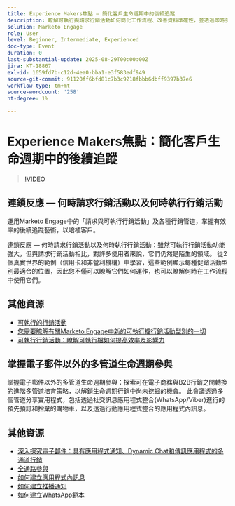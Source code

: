 ```yaml
---
title: Experience Makers焦點 — 簡化客戶生命週期中的後續追蹤
description: 瞭解可執行與請求行銷活動如何簡化工作流程、改善資料準確性，並透過即時多管道策略提升參與度。
solution: Marketo Engage
role: User
level: Beginner, Intermediate, Experienced
doc-type: Event
duration: 0
last-substantial-update: 2025-08-29T00:00:00Z
jira: KT-18867
exl-id: 1659fd7b-c12d-4ea0-bba1-e3f583edf949
source-git-commit: 91120ff6bfd81c7b3c9218fbbb6dbff9397b37e6
workflow-type: tm+mt
source-wordcount: '258'
ht-degree: 1%

---
```


# Experience Makers焦點：簡化客戶生命週期中的後續追蹤

>[!VIDEO](https://video.tv.adobe.com/v/3471390/?learn=on&enablevpops)

## 連鎖反應 — 何時請求行銷活動以及何時執行行銷活動

運用Marketo Engage中的「請求與可執行行銷活動」及各種行銷管道，掌握有效率的後續追蹤藝術，以培植客戶。

連鎖反應 — 何時請求行銷活動以及何時執行行銷活動：雖然可執行行銷活動功能強大，但與請求行銷活動相比，對許多使用者來說，它們仍然是陌生的領域。 從2個真實世界的範例（信用卡和非營利機構）中學習，這些範例顯示每種促銷活動型別最適合的位置，因此您不僅可以瞭解它們如何運作，也可以瞭解何時在工作流程中使用它們。

## 其他資源

* [可執行的行銷活動](https://experienceleague.adobe.com/en/docs/marketo/using/product-docs/core-marketo-concepts/smart-campaigns/flow-actions/execute-campaign)
* [您需要瞭解有關Marketo Engage中新的可執行檔行銷活動型別的一切](https://mugs.marketo.com/events/details/marketo-houston-mug-presents-everything-you-need-to-know-about-the-new-executable-campaign-type-in-marketo/)
* [可執行行銷活動：瞭解可執行檔如何提高效率及影響力](https://www.youtube.com/watch?v=QGC4Bhn5BpU)

## 掌握電子郵件以外的多管道生命週期參與

掌握電子郵件以外的多管道生命週期參與：探索可在電子商務與B2B行銷之間轉換的進階多管道培育策略，以解鎖生命週期行銷中尚未挖掘的機會。 此會議透過多個管道分享實用程式，包括透過社交訊息應用程式整合(WhatsApp/Viber)進行的預先預訂和捨棄的購物車，以及透過行動應用程式整合的應用程式內訊息。

## 其他資源

* [深入探究電子郵件：具有應用程式通知、Dynamic Chat和傳訊應用程式的多通道行銷](https://mugs.marketo.com/events/details/marketo-adobe-deep-dive-mug-presents-beyond-emails-multi-channel-marketing-with-app-notifications-dynamic-chat-and-messaging-apps/)
* [全通路參與](https://business.adobe.com/sg/products/marketo/omnichannel-engagement.html)
* [如何建立應用程式內訊息](https://experienceleague.adobe.com/en/docs/marketo/using/product-docs/mobile-marketing/in-app-messages/creating-in-app-messages/create-an-in-app-message)
* [如何建立推播通知](https://experienceleague.adobe.com/en/docs/marketo/using/product-docs/mobile-marketing/push-notifications/understanding-push-notifications)
* [如何建立WhatsApp範本](https://community.sinch.com/t5/Settings/Create-a-WhatsApp-message-template-new-experience/ta-p/11599)
